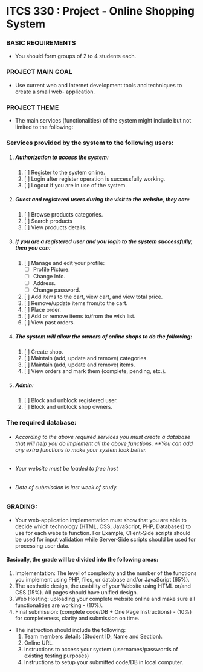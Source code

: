 # ITCS 330 : Project - Online Shopping System

### BASIC REQUIREMENTS

- You should form groups of 2 to 4 students each.

### PROJECT MAIN GOAL

- Use current web and Internet development tools and techniques to create a small web- application.

### PROJECT THEME

- The main services (functionalities) of the system might include but not limited to the following:

### Services provided by the system to the following users:

1. ##### Authorization to access the system:

   1. [ ] Register to the system online.
   1. [ ] Login after register operation is successfully working.
   1. [ ] Logout if you are in use of the system.

2. ##### Guest and registered users during the visit to the website, they can:

   1. [ ] Browse products categories.
   1. [ ] Search products
   1. [ ] View products details.

3. ##### If you are a registered user and you login to the system successfully, then you can:

   1. [ ] Manage and edit your profile:
      - [ ] Profile Picture.
      - [ ] Change Info.
      - [ ] Address.
      - [ ] Change password.
   1. [ ] Add items to the cart, view cart, and view total price.
   1. [ ] Remove/update items from/to the cart.
   1. [ ] Place order.
   1. [ ] Add or remove items to/from the wish list.
   1. [ ] View past orders.

4. ##### The system will allow the owners of online shops to do the following:

   1. [ ] Create shop.
   1. [ ] Maintain (add, update and remove) categories.
   1. [ ] Maintain (add, update and remove) items.
   1. [ ] View orders and mark them (complete, pending, etc.).

5. ##### Admin:

   1. [ ] Block and unblock registered user.
   1. [ ] Block and unblock shop owners.

### The required database:

- ###### According to the above required services you must create a database that will help you do implement all the above functions. **You can add any extra functions to make your system look better.

- ###### Your website must be loaded to free host

- ###### Date of submission is last week of study.

### GRADING:

- Your web-application implementation must show that you are able to decide which technology (HTML, CSS, JavaScript, PHP, Databases) to use for each website function. For Example, Client-Side scripts should be used for input validation while Server-Side scripts should be used for processing user data.

#### Basically, the grade will be divided into the following areas:

1. Implementation: The level of complexity and the number of the functions you implement using PHP, files, or database and/or JavaScript (65%).
1. The aesthetic design, the usability of your Website using HTML or/and CSS (15%). All pages should have unified design.
1. Web Hosting: uploading your complete website online and make sure all functionalities are working - (10%).
1. Final submission: (complete code/DB + One Page Instructions) - (10%) for completeness, clarity and submission on time.

- The instruction should include the following:
  1.  Team members details (Student ID, Name and Section).
  1.  Online URL.
  1.  Instructions to access your system (usernames/passwords of existing testing purposes)
  1.  Instructions to setup your submitted code/DB in local computer.
